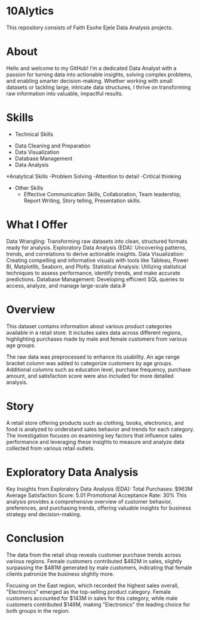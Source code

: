 # 10Alytics
This repository consists of Faith Esohe Ejele Data Analysis projects.

# About
Hello and welcome to my GitHub! I’m a dedicated Data Analyst with a passion for turning data into actionable insights, solving complex problems, and enabling smarter decision-making. Whether working with small datasets or tackling large, intricate data structures, I thrive on transforming raw information into valuable, impactful results.

# Skills

* Technical Skills
 - Data Cleaning and Preparation
 - Data Visualization
 - Database Management
 - Data Analysis

*Analytical Skills
 -Problem Solving
 -Attention to detail
 -Critical thinking

* Other Skills
  - Effective Communication Skills, Collaboration, Team leadership, Report Writing, Story telling, Presentation skills.
  
# What I Offer
Data Wrangling: Transforming raw datasets into clean, structured formats ready for analysis.
Exploratory Data Analysis (EDA): Uncovering patterns, trends, and correlations to derive actionable insights.
Data Visualization: Creating compelling and informative visuals with tools like Tableau, Power BI, Matplotlib, Seaborn, and Plotly.
Statistical Analysis: Utilizing statistical techniques to assess performance, identify trends, and make accurate predictions.
Database Management: Developing efficient SQL queries to access, analyze, and manage large-scale data.# 


# Overview
This dataset contains information about various product categories available in a retail store. It includes sales data across different regions, highlighting purchases made by male and female customers from various age groups.

The raw data was preprocessed to enhance its usability. An age range bracket column was added to categorize customers by age groups. Additional columns such as education level, purchase frequency, purchase amount, and satisfaction score were also included for more detailed analysis.

# Story
A retail store offering products such as clothing, books, electronics, and food is analyzed to understand sales behavior and trends for each category. The investigation focuses on examining key factors that influence sales performance and leveraging these insights to measure and analyze data collected from various retail outlets.

# Exploratory Data Analysis
Key Insights from Exploratory Data Analysis (EDA):
Total Purchases: $963M
Average Satisfaction Score: 5.01
Promotional Acceptance Rate: 30%
This analysis provides a comprehensive overview of customer behavior, preferences, and purchasing trends, offering valuable insights for business strategy and decision-making.

# Conclusion
The data from the retail shop reveals customer purchase trends across various regions. Female customers contributed $482M in sales, slightly surpassing the $481M generated by male customers, indicating that female clients patronize the business slightly more.

Focusing on the East region, which recorded the highest sales overall, "Electronics" emerged as the top-selling product category. Female customers accounted for $143M in sales for this category, while male customers contributed $146M, making "Electronics" the leading choice for both groups in the region.

